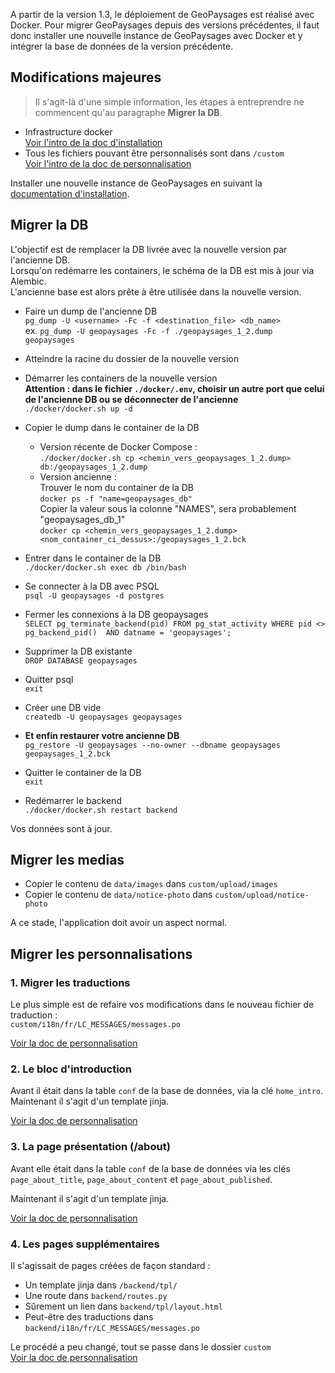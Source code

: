 A partir de la version 1.3, le déploiement de GeoPaysages est réalisé avec Docker.
Pour migrer GeoPaysages depuis des versions précédentes, il faut donc installer une nouvelle instance de GeoPaysages avec Docker et y intégrer la base de données de la version précédente.

## Modifications majeures

> Il s'agit-là d'une simple information, les étapes à entreprendre ne commencent qu'au paragraphe **Migrer la DB**.
- Infrastructure docker  
[Voir l'intro de la doc d'installation](./installation.md)  
- Tous les fichiers pouvant être personnalisés sont dans `/custom`  
[Voir l'intro de la doc de personnalisation](./personnalisation.md)

Installer une nouvelle instance de GeoPaysages en suivant la [documentation d'installation](./installation.md).

## Migrer la DB

L'objectif est de remplacer la DB livrée avec la nouvelle version par l'ancienne DB.  
Lorsqu'on redémarre les containers, le schéma de la DB est mis à jour via Alembic.  
L'ancienne base est alors prête à être utilisée dans la nouvelle version.

- Faire un dump de l'ancienne DB  
  `pg_dump -U <username> -Fc -f <destination_file> <db_name>`  
  ex. `pg_dump -U geopaysages -Fc -f ./geopaysages_1_2.dump geopaysages`

- Atteindre la racine du dossier de la nouvelle version  

- Démarrer les containers de la nouvelle version  
**Attention : dans le fichier `./docker/.env`, choisir un autre port que celui de l'ancienne DB ou se déconnecter de l'ancienne**  
`./docker/docker.sh up -d`
 
- Copier le dump dans le container de la DB
  - Version récente de Docker Compose :  
    `./docker/docker.sh cp <chemin_vers_geopaysages_1_2.dump> db:/geopaysages_1_2.dump`
  - Version ancienne :  
    Trouver le nom du container de la DB  
    `docker ps -f "name=geopaysages_db"`  
    Copier la valeur sous la colonne "NAMES", sera probablement "geopaysages_db_1"  
    `docker cp <chemin_vers_geopaysages_1_2.dump> <nom_container_ci_dessus>:/geopaysages_1_2.bck`  

- Entrer dans le container de la DB  
`./docker/docker.sh exec db /bin/bash`  

- Se connecter à la DB avec PSQL  
`psql -U geopaysages -d postgres`   

- Fermer les connexions à la DB geopaysages  
`SELECT pg_terminate_backend(pid) FROM pg_stat_activity WHERE pid <> pg_backend_pid()  AND datname = 'geopaysages';`  

- Supprimer la DB existante  
`DROP DATABASE geopaysages`  

- Quitter psql  
`exit`  

- Créer une DB vide  
`createdb -U geopaysages geopaysages`  

- **Et enfin restaurer votre ancienne DB**  
`pg_restore -U geopaysages --no-owner --dbname geopaysages geopaysages_1_2.bck`  

- Quitter le container de la DB  
`exit`  

- Redémarrer le backend  
`./docker/docker.sh restart backend`

Vos données sont à jour.

## Migrer les medias

- Copier le contenu de `data/images` dans `custom/upload/images`
- Copier le contenu de `data/notice-photo` dans `custom/upload/notice-photo`  
  
A ce stade, l'application doit avoir un aspect normal.

## Migrer les personnalisations

### 1. Migrer les traductions

Le plus simple est de refaire vos modifications dans le nouveau fichier de traduction :  
`custom/i18n/fr/LC_MESSAGES/messages.po`

[Voir la doc de personnalisation](./personnalisation.md#internationalisation-de-lapplication)

### 2. Le bloc d'introduction

Avant il était dans la table `conf` de la base de données, via la clé `home_intro`.
Maintenant il s'agit d'un template jinja.

[Voir la doc de personnalisation](./personnalisation.md#ajout-et-personnalisation-de-blocs-dans-la-page-daccueil)

### 3. La page présentation (/about)

Avant elle était dans la table `conf` de la base de données via les clés  
`page_about_title`, `page_about_content` et `page_about_published`.

Maintenant il s'agit d'un template jinja.

[Voir la doc de personnalisation](./personnalisation.md#personnalisation-de-la-page-à-propos-about)

### 4. Les pages supplémentaires

Il s'agissait de pages créées de façon standard :  
- Un template jinja dans `/backend/tpl/`
- Une route dans `backend/routes.py`
- Sûrement un lien dans `backend/tpl/layout.html`
- Peut-être des traductions dans `backend/i18n/fr/LC_MESSAGES/messages.po`

Le procédé a peu changé, tout se passe dans le dossier `custom`  
[Voir la doc de personnalisation](./personnalisation.md#ajout-et-personnalisation-dune-nouvelle-page-html)
